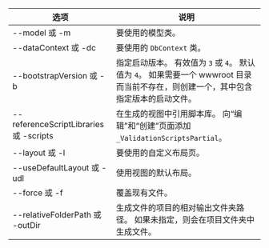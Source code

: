 <!-- Options common to Razor Pages and Controller -->
| 选项               | 说明|
| ----------------- | ------------ |
| --model 或 -m  | 要使用的模型类。 |
| --dataContext 或 -dc  | 要使用的 `DbContext` 类。 |
| --bootstrapVersion 或 -b  | 指定启动版本。 有效值为 `3` 或 `4`。 默认值为 `4`。 如果需要一个 wwwroot  目录而当前不存在，则创建一个，其中包含指定版本的启动文件。 |
| --referenceScriptLibraries 或 -scripts |  在生成的视图中引用脚本库。 向“编辑”和“创建”页面添加 `_ValidationScriptsPartial`。 |
| --layout 或 -l | 要使用的自定义布局页。 |
| --useDefaultLayout 或 -udl | 使用视图的默认布局。 |
| --force 或 -f | 覆盖现有文件。 |
| --relativeFolderPath 或 -outDir | 生成文件的项目的相对输出文件夹路径。 如果未指定，则会在项目文件夹中生成文件。 |